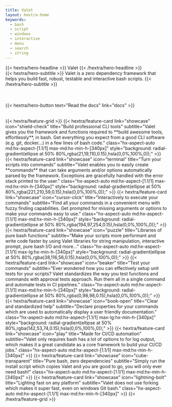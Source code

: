 ```yaml
---
title: Valet
layout: hextra-home
keywords:
  - bash
  - script
  - windows
  - interactive
  - menu
  - search
  - string
---
```


<div class="hx-mt-6 hx-mb-6">
{{< hextra/hero-headline >}}
  Valet
{{< /hextra/hero-headline >}}
</div>

<div class="hx-mb-12">
{{< hextra/hero-subtitle >}}
  Valet is a zero dependency framework that helps you build fast, robust, testable and interactive bash scripts.
{{< /hextra/hero-subtitle >}}
</div>

<img id="logo1" src="logo.png" alt="logo" height="3rem" width="auto" />
<img id="logo1-dark" src="logo-dark.png" alt="logo" height="3rem" width="auto" />
<script>
if (document.documentElement.style.colorScheme === "dark") {
  document.getElementById("logo1").style.display = "none";
  document.getElementById("logo1-dark").style.display = "block";
} else {
  document.getElementById("logo1").style.display = "block";
  document.getElementById("logo1-dark").style.display = "none";
}
</script>

<div class="hx-mb-6" style="padding-top: 2rem; padding-bottom: 2rem;">
{{< hextra/hero-button text="Read the docs" link="docs" >}}
</div>
{{< hextra/feature-grid >}}
  {{< hextra/feature-card
    link="showcase"
    icon="shield-check"
    title="Build professional CLI tools"
    subtitle="Valet gives you the framework and functions required to **build awesome tools, effortlessly**, in bash. Get everything you expect from a good CLI software (e.g. git, docker...) in a few lines of bash code."
    class="hx-aspect-auto md:hx-aspect-[1.1/1] max-md:hx-min-h-[340px]"
    style="background: radial-gradient(ellipse at 50% 80%,rgba(21,19,110,0.15),hsla(0,0%,100%,0));"
  >}}
  {{< hextra/feature-card
    link="showcase"
    icon="terminal"
    title="Turn your scripts into commands"
    subtitle="Valet enables you to easily create **commands** that can take arguments and/or options automatically parsed by the framework. Exceptions are gracefully handled with the error stack printed to the user."
    class="hx-aspect-auto md:hx-aspect-[1.1/1] max-md:hx-min-h-[340px]"
    style="background: radial-gradient(ellipse at 50% 80%,rgba(221,210,59,0.15),hsla(0,0%,100%,0));"
  >}}
  {{< hextra/feature-card
    link="showcase"
    icon="cursor-click"
    title="Interactively to execute your commands"
    subtitle="Find all your commands in a convenient menu with fuzzy finding capabilities. Get prompted for missing arguments or options to make your commands easy to use."
    class="hx-aspect-auto md:hx-aspect-[1.1/1] max-md:hx-min-h-[340px]"
    style="background: radial-gradient(ellipse at 50% 80%,rgba(194,97,254,0.15),hsla(0,0%,100%,0));"
  >}}
  {{< hextra/feature-card
    link="showcase"
    icon="puzzle"
    title="Libraries of pure bash functions"
    subtitle="Make your scripts more performant and write code faster by using Valet libraries for string manipulation, interactive prompt, pure bash I/O and more..."
    class="hx-aspect-auto md:hx-aspect-[1.1/1] max-lg:hx-min-h-[340px]"
    style="background: radial-gradient(ellipse at 50% 80%,rgba(38,116,56,0.15),hsla(0,0%,100%,0));"
  >}}
  {{< hextra/feature-card
    link="showcase"
    icon="beaker"
    title="Test your commands"
    subtitle="Ever wondered how you can effectively setup unit tests for your scripts? Valet standardizes the way you test functions and commands with approval tests approach. Run them all in a single command and automate tests in CI pipelines."
    class="hx-aspect-auto md:hx-aspect-[1.1/1] max-md:hx-min-h-[340px]"
    style="background: radial-gradient(ellipse at 50% 80%,rgba(0,98,98,0.15),hsla(0,0%,100%,0));"
  >}}
  {{< hextra/feature-card
    link="showcase"
    icon="book-open"
    title="Clear and standardized help"
    subtitle="Declare properties for your commands which are used to automatically display a user friendly documentation."
    class="hx-aspect-auto md:hx-aspect-[1.1/1] max-lg:hx-min-h-[340px]"
    style="background: radial-gradient(ellipse at 50% 80%,rgba(142,53,74,0.15),hsla(0,0%,100%,0));"
  >}}
  {{< hextra/feature-card
    link="showcase"
    icon="play"
    title="Made for CI/CD automation"
    subtitle="Valet only requires bash has a lot of options to for log output, which makes it a great candidate as a core framework to build your CI/CD jobs."
    class="hx-aspect-auto md:hx-aspect-[1.1/1] max-md:hx-min-h-[340px]"
  >}}
  {{< hextra/feature-card
    link="showcase"
    icon="cube-transparent"
    title="Pure bash, zero dependencies"
    subtitle="Simply run the install script which copies Valet and you are good to go, you will only ever need bash!"
    class="hx-aspect-auto md:hx-aspect-[1.1/1] max-md:hx-min-h-[340px]"
  >}}
  {{< hextra/feature-card
    link="showcase"
    icon="lightning-bolt"
    title="Lighting fast on any platform"
    subtitle="Valet does not use forking which makes it super fast, even on windows Git bash."
    class="hx-aspect-auto md:hx-aspect-[1.1/1] max-md:hx-min-h-[340px]"
  >}}
{{< /hextra/feature-grid >}}
